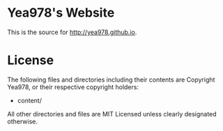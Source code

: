 # Yea978's Website

This is the source for http://yea978.github.io.

# License

The following files and directories including their contents are Copyright Yea978, or
their respective copyright holders:

* content/

All other directories and files are MIT Licensed unless clearly
designated otherwise.

